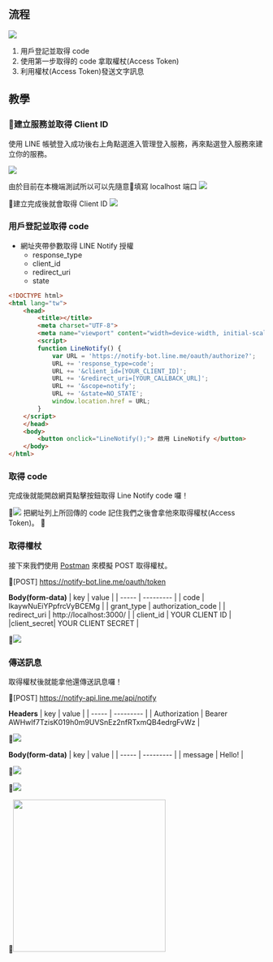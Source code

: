 


## 流程
![](/screenshot/img01.png)

1. 用戶登記並取得 code
2. 使用第一步取得的 code 拿取權杖(Access Token)
3. 利用權杖(Access Token)發送文字訊息


## 教學
### 建立服務並取得 Client ID
使用 LINE 帳號登入成功後右上角點選進入管理登入服務，再來點選登入服務來建立你的服務。

<img src="screenshot/img02.png">

由於目前在本機端測試所以可以先隨意填寫 localhost 端口
<img src="screenshot/img03.png">

建立完成後就會取得 Client ID
<img src="screenshot/img04.png">

### 用戶登記並取得 code
- 網址夾帶參數取得 LINE Notify 授權
  - response_type
  - client_id
  - redirect_uri
  - state

```html
<!DOCTYPE html>
<html lang="tw">
    <head>
        <title></title>
        <meta charset="UTF-8">
        <meta name="viewport" content="width=device-width, initial-scale=1">
        <script>
        function LineNotify() {
            var URL = 'https://notify-bot.line.me/oauth/authorize?';
            URL += 'response_type=code';
            URL += '&client_id=[YOUR_CLIENT_ID]';
            URL += '&redirect_uri=[YOUR_CALLBACK_URL]';
            URL += '&scope=notify';
            URL += '&state=NO_STATE';
            window.location.href = URL;
        }
    </script>
    </head>
    <body>
        <button onclick="LineNotify();"> 啟用 LineNotify </button>
    </body>
</html>
```

### 取得 code
完成後就能開啟網頁點擊按鈕取得 Line Notify code 囉！

<img src="screenshot/img05.png">
把網址列上所回傳的 code 記住我們之後會拿他來取得權杖(Access Token)。 


### 取得權杖
接下來我們使用 [Postman](https://chrome.google.com/webstore/detail/postman/fhbjgbiflinjbdggehcddcbncdddomop?hl=zh-TW) 來模擬 POST 取得權杖。

[POST] https://notify-bot.line.me/oauth/token

**Body(form-data)**
|  key  |   value   |
| ----- | --------- |
| code |  lkaywNuEiYPpfrcVyBCEMg |
| grant_type | authorization_code |
| redirect_uri | http://localhost:3000/ |
| client_id | YOUR CLIENT ID |
|client_secret| YOUR CLIENT SECRET |

<img src="screenshot/img06.png">


### 傳送訊息
取得權杖後就能拿他還傳送訊息囉！

[POST] https://notify-api.line.me/api/notify

**Headers**
|  key  |   value   |
| ----- | --------- |
| Authorization |  Bearer AWHwIf7TzisK019h0m9UVSnEz2nfRTxmQB4edrgFvWz |

<img src="screenshot/img07.png">

**Body(form-data)**
|  key  |   value   |
| ----- | --------- |
| message |  Hello! |

<img src="screenshot/img08.png">

<img src="screenshot/img09.png">

<img src="screenshot/img10.png" width="300">
